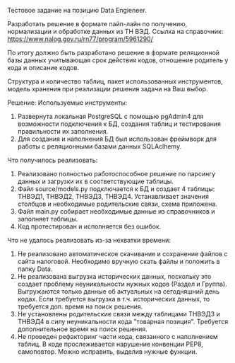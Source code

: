 Тестовое задание на позицию Data Engieneer.

Разработать решение в формате пайп-лайн по получению, нормализации и обработке данных из ТН ВЭД. 
Ссылка на справочник: https://www.nalog.gov.ru/rn77/program/5961290/  

По итогу должно быть разработано решение в формате реляционной базы данных учитывающая срок действия кодов, отношение родитель у кода и описание кодов.

Структура и количество таблиц, пакет использованных инструментов, модель хранения при реализации решения задачи на Ваш выбор. 


Решение:
Используемые инструменты:

1. Развернута локальная PostgreSQL  с помощью pgAdmin4 для возможности подключения к БД, создания таблиц и тестирования правильности их заполнения.
2. Для создания и наполнения БД был использован фреймворк для работы с реляционными базами данных SQLAclhemy.

Что получилось реализовать:
1. Реализовано полностью работоспособное решение по парсингу данных и загрузки их в соответствующие таблицы.
2. Файл source/models.py подключается к БД и создает 4 таблицы: ТНВЭД1, ТНВЭД2, ТНВЭД3, ТНВЭД4. Устанавливает значения столбцов и необходимые родительские связи, схема приложена.
3. Файл main.py собирает необходимые данные из справочников и заполняет таблицы.
4. Код протестирован и исполняется без ошибок.

Что не удалось реализовать из-за нехватки времени:
1. Не реализовано автоматическое скачивание и сохранение файлов с сайта налоговой. Необходимо вручную скать файлы и положить в папку Data.
2. Не реализована выгрузка исторических данных, поскольку это создает проблему неуникальности нужных кодов (Раздел и Группа). Выгружаются только данные об актуальных на сегодняшний день кодах. Если требуется выгрузка в т.ч. исторических данных, то требуется доп. время на поиск решения.
3. Не установлены родительские связи между таблицами ТНВЭД3 и ТНВЭД4 в силу неуникальности кода "товарная позиция". Требуется дополнительное время на поиск решения.
4. Не проведен рефакторинг части кода, связанного с наполнением таблиц. В коде прослеживается нарушение конвенции PEP8, самоповтор. Можно исправить, выделив нужные функции.